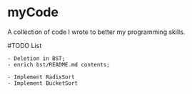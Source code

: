 # myCode
A collection of code I wrote to better my programming skills.

#TODO List

    - Deletion in BST;
    - enrich bst/README.md contents;

    - Implement RadixSort
    - Implement BucketSort
